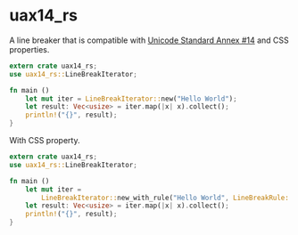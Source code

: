# uax14_rs

A line breaker that is compatible with [Unicode Standard Annex #14][UAX14] and CSS properties.

[UAX14]: http://www.unicode.org/reports/tr14/

```rust
extern crate uax14_rs;
use uax14_rs::LineBreakIterator;

fn main ()
    let mut iter = LineBreakIterator::new("Hello World");
    let result: Vec<usize> = iter.map(|x| x).collect();
    println!("{}", result);
}
```

With CSS property.
```rust
extern crate uax14_rs;
use uax14_rs::LineBreakIterator;

fn main ()
    let mut iter =
        LineBreakIterator::new_with_rule("Hello World", LineBreakRule::Strict, WordBreakRule::BreakAll, false);
    let result: Vec<usize> = iter.map(|x| x).collect();
    println!("{}", result);
}
```
